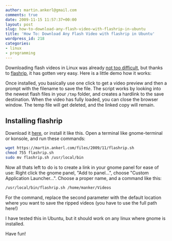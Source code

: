 ```yaml
---
author: martin.ankerl@gmail.com
comments: true
date: 2009-11-15 11:57:37+00:00
layout: post
slug: how-to-download-any-flash-video-with-flashrip-in-ubuntu
title: 'How To: Download Any Flash Video with flashrip in Ubuntu'
wordpress_id: 218
categories:
- linux
- programming
---
```


Downloading flash videos in Linux was already [not too difficult](https://www.youtube.com/watch?v=vxBGr2T1Ueo), but thanks to [flashrip](/files/2009/11/flashrip.sh), it has gotten very easy. Here is a little demo how it works:

Once installed, you basically use one click to get a video preview and then a prompt with the filename to save the file. The script works by looking into the newest flash files in your `/tmp` folder, and creates a hardlink to the save destination. When the video has fully loaded, you can close the browser window. The temp file will get deleted, and the linked copy will remain.


## Installing flashrip

Download it [here](/files/2009/11/flashrip.sh), or install it like this. Open a terminal like gnome-terminal or konsole, and run these commands:

```bash    
wget https://martin.ankerl.com/files/2009/11/flashrip.sh
chmod 755 flashrip.sh
sudo mv flashrip.sh /usr/local/bin
```


Now all thats left to do is to create a link in your gnome panel for ease of use: Right click the gnome panel, "Add to panel...", choose "Custom Application Launcher...". Choose a proper name, and a command like this: 

```bash   
/usr/local/bin/flashrip.sh /home/manker/Videos
```

For the command, replace the second parameter with the default location where you want to save the ripped videos (you have to use the full path here!)

I have tested this in Ubuntu, but it should work on any linux where gnome is installed.

Have fun!
